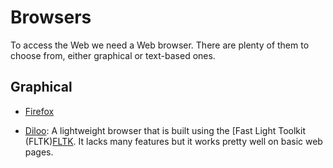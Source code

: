 Browsers
========

To access the Web we need a Web browser.  There are plenty of them to choose
from, either graphical or text-based ones.

Graphical
---------

 - [Firefox](https://www.mozilla.org/en-GB/firefox/)

 - [Diloo](https://www.dillo.org/):
   A lightweight browser that is built using the [Fast Light Toolkit (FLTK)[FLTK].
   It lacks many features but it works pretty well on basic web pages.


[FLTK]:		https://www.fltk.org/index.php
